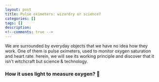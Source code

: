 ```yaml
---
layout: post
title: Pulse oximeters: wizardry or science?
categories: []
tags: []
description:
<!--comments: true -->
---
```


We are surrounded by everyday objects that we have no idea how they work. One of them is pulse oximeters, used to monitor oxygen saturation and heart rate. herein, we will see its working principle and discover that it isn't witchcraft but science & technology.

### How it uses light to measure oxygen? 🤔

